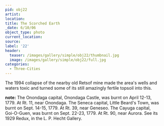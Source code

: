 ```yaml
---
pid: obj22
artist:
location:
title: The Scorched Earth
_date: 6/10/06
object_type: photo
current_location:
source:
label: '22'
header:
  teaser: /images/gallery/simple/obj22/thumbnail.jpg
  image: /images/gallery/simple/obj22/full.jpg
categories:
  - Three-Cities
---
```

The 1994 collapse of the nearby old Retsof mine made the area's wells and waters toxic and turned some of its still amazingly fertile topsoil into this.

**note:**
The Onondaga capital, Onondaga Castle, was burnt on April 12-13, 1779. At Rt. 11, near Onondaga. The Seneca capital, Little Beard's Town, was burnt on Sept. 14-15, 1779. At Rt. 39, near Geneseo. The Cayuga capital, Goi-O-Guen, was burnt on Sept. 22-23, 1779. At Rt. 90, near Aurora. See its 1929 Redux, in the L. P. Hecht Gallery.
